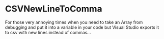# CSVNewLineToComma
For those very annoying times when you need to take an Array from debugging and put it into a variable in your code but Visual Studio exports it to csv with new lines instead of commas...
